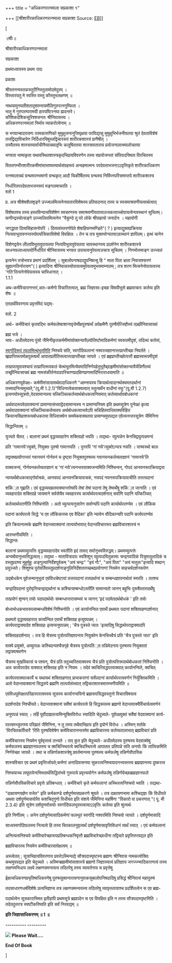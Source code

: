 +++
title = "अधिकरणरत्नमाला सप्रकाशा १"

+++
[[श्रीशारीरकाधिकरणरत्नमाला सप्रकाशा	Source: [EB](https://www.ebharatisampat.in/readbook3?bookid=MjQwOTM4NjcxMDQyNDA0&pageno=MjI0MjQyNjk5NTk=)]]

\[







॥श्रीः॥

श्रीशारीरकाधिकरणरत्नमाला

सप्रकाशा



प्रथमाध्यायस्य प्रथमः पादः

प्रकाशः



श्रीस्तनन्यस्तकस्तूरीनिस्तुलामोदमेदुरम् ।  
विस्तारयतु मे स्वस्ति वस्तु कौस्तुभलक्षणम् ॥



नाथयामुनयतीशतादृशाम्नायमौलिगुरुरत्नगुम्फिता ।  
भातु मे गुरुपरम्परामयी हारयष्टिरनघा ह्मदन्तरे।  
कौशिकदेशिकसूरिश्शसनतः श्रीनिवासस्य ।  
अधिकरणरत्नमालां निर्माय व्याकरोत्येनाम् ॥



स भगवान्बादरायणः परमकारुणिको मुमुक्षुजनानुजिघृक्षया परविद्यासु मुमुक्षुभिर्भजनीयतया श्रुतं देवताविशेषं तत्तद्विद्याविचारेण निर्दिधारयिषुस्तद्विचाररूपं शारीरकशास्त्रं प्राणैषीत् ।  
तस्यैतस्य शास्त्रस्यार्वाचीनैव्याख्यातृभिः कलुषिततया शास्त्रावताराय प्रयोजनालाभमालोचतया



भगवता भाष्यकृता यथावस्थितशास्त्रकृदभिप्रायविवरणेन तस्य सप्रयोजनतां संपिपादयिषता विरचितस्य



विततगम्भीरशारीरकमीमांसाभाष्यस्यार्थसंग्रहरूपं अन्वहमात्मनः परदेवताभजनाऽऽवृत्तिकृते शारीरकाधिकरण



रत्नमालाख्यं ग्रन्थमारम्भमाणो ग्रन्थकृत् आदौ चिकीर्षितस्य ग्रन्थस्य निर्विघ्नपरिसमाप्तये शारीरकशास्त्र



निर्धारितपरदेवताभजनरूपं मङ्गलमाचरति ।  
श्लो 1



प्र. अत्र श्रीशेषशैलशृङ्गे उज्ज्वलमित्यनेनावतारविशेषस्य प्रतिपादनात् तस्य च स्वसमाश्रयणीयत्वार्थत्वात्



विशेषतश्च तस्य हस्तविन्यासविशेषेण स्वचरणस्य समाश्रयणीयताव्यञजकत्वाच्चोपायत्वेनावस्थानं सूचितम्। फणीन्द्रस्योत्सङ्गे उज्ज्वलितमित्यनेन "वैकुण्ठे तु परे लोके श्रीसहायो जनार्दनः । महायोगी



जगद्धाता दिव्यसिंहासनोपरि । दिव्यसंस्तरणोपेते शेषाहिफणमण्डिते"( ? ) इत्याद्युक्तप्रक्रियया नित्यवाभूतावनन्तस्योपर्यासिकाविशेषो विवक्षितः । तेन च तत्र मुक्तभोग्यतयाऽवस्थानं ज्ञापितम्। इत्थं चानेन



विशेणद्वयेन लीलाविभूतावुपायतया नित्यविभूतावुपेयतया चावस्थानस्य प्रदर्शनेन शारीरकशास्त्रे साधनफलाध्याययोर्निर्धारितं श्रीनिवासस्य भगवत उपायत्वनुपेयत्वञचात्र सूचितम् । निगमोत्तमाङ्ग उज्ज्वलं



इत्यनेन तत्रोभयत्र प्रमाणं प्रदर्शितम् । सुबालोपनाषदाद्युपनिषत्सु हि " माता पिता भ्राता निवासश्सरणं सुह्मत्गतिर्नारायण"( ) इत्यादिना श्रीनिवासस्योपायत्वमुपेयत्वमुभयमाम्नातम् ; तत्र शरण मित्यनेनोपायत्वस्य 'गति'रित्यनेनोपेयत्वस्य चाभिधानात् ।  
1.1.1



अथ-कर्मविचारानन्तरं,अतः-कर्मणो विचारितत्वात्, ब्रह्म जिज्ञासा-इच्छा विषयीभूतो ब्रह्मवाचारः कर्तव्य इति शेषः ॥



एतदर्थविवरणाय प्रवृत्तमिदं पद्यम्-



श्लो. 2



अर्थः- कर्मविचारं कृतवद्भिः कर्मफलेष्वाशानावृत्तेर्मोक्षपुरुषार्थं अपेक्षमैणैः पुरुषैर्यत्जिज्ञैस्यं तच्र्छीनिवासाख्यं



ब्रह्म भजे ।  
भावः- अधीतवेदस्य पुंसो जैमिनीकृतकर्ममीमांसोक्तन्यायैज्र्योतिष्टोमादिकर्मणां स्वरूपमीदृशं, तदित्थं कर्तव्यं,


[
स्वर्गादिरूपं त्फलमित्थंभूतमित]()ि निश्चये सति, स्वर्गादिफलानां नश्वरत्वज्ञानात्तत्प्राप्तीच्छा निवर्तते । ब्हृप्राप्तिरूपमोक्षपुरूषार्थे आपातप्रतीतिसत्वात्तत्प्राप्तीच्छा जायते । एवं ब्रहृप्राप्तीच्छोत्पत्तौ ब्रह्मस्वरूपमीदृशं



तत्प्रापत्युपायश्चायं तत्प्राप्तिरूपफलं चेत्थंभूतमित्येवमादिनिर्णयहेतुभूतैब्र्राहृमीमांसोक्तन्यायैर्यन्निर्णेतव्यं तच्छ्रीनिवासाख्यं ब्रह्म नामसंकीर्तनंपादपरिचरणप्रदक्षिणप्रणामादिभिराराधयामाति ॥



अधिकरणपूर्वपक्षः- कर्ममीमांसायामर्थवादाधिकरणे "आम्नायस्य क्रियार्थत्वादानर्थक्यमतदर्थानां तस्मादनित्यमुच्यते,"(पू.मी 1.2.1)"विधिनात्वेकवाक्यत्वात् स्तुत्यर्थेन वाधीनां स्युः"(पू.मी 1.2.7) इत्यनयोस्सूत्रयोः,वेदसामान्यस्य यत्किञ्चित्कर्तव्यार्थबोधकत्वनियमात् कर्तव्यार्थावबोधकानां



अर्थवादरूपवेदवाक्यानां प्रामाण्यासंभवाद्वेदसामान्यस्य न प्रामाण्यनियम इति प्रथमसूत्रेण पूर्नपक्षं कृत्वा अर्थवादवाक्यानां यत्किञ्चित्कर्तव्यतय अर्थबोधकत्वाभावेऽपि सन्निहितवाधिवाक्यविहित क्रियान्वयिप्राशस्त्यबोधकतया विधिवाक्येन सममेकवाक्यतया प्रामाण्यमुपपद्यत एवेत्यनन्तरसूत्रेण जैमिनिना



सिद्धान्तितम् ॥



युज्यते चैतत् । बालानां प्रथमं वृद्धव्यवहारेण शक्तिग्रहो भवति । तद्यथा- व्युत्पन्नेन केनचिद्व्युत्पन्नमन्यं



प्रति 'गामानये'त्युक्ते, नियुक्तः पुरुषो गामानयति । पुनरपि 'गां नये'त्युक्तेऽन्यत्र नयति । पाश्र्वस्थो बालः



तद्वाक्यप्रयोगान्तरं गवानयनं गोर्नयनं च दृष्ट्वा नियुक्तपुरुषस्य गवानयनकर्तव्यताज्ञानं 'गामानये'ति



वाक्यजन्यं, गोर्नयनकर्तव्यताज्ञानं च 'गां नये'त्यनन्तरवाक्यजन्यमिति निश्चिन्वन्, गोपदं आनयनरूपक्रियाद्वया



न्वय्यर्थंबोधकत्वाद्गोर्वाचकं, आनयपदं आनयनक्रियावाचकं, नयपदं नयनरूपक्रियावाचीति तत्तत्पदानां



शकिं्त गृह्णाति। एवं वृद्धव्यवह्मतवाक्यान्तरेष्वपि तेषां तेषां पदानां तेषु तेष्वर्थेषु शकिं्त जानाति । एवं व्यवहारादेव शक्तिग्रहे जायमाने सर्वसेयैव व्यवहारस्य कार्यार्थपरत्वदर्शनात् सर्वाणि पदानि यत्किञ्चित्



कर्तव्यार्थपराणीति निश्चिनोति । अतो व्युत्पत्यनुसारेण सर्वाण्यपि पदानि कार्यार्थपराण्येव । एवं लौकिक



पदानां कार्यपरत्वे सिद्धे 'य एव लौकिकास्स एव वैदिका' इति न्यायेन वौदिकान्यपि पदानि कार्यपराण्येव



इति क्रियानात्मके ब्रह्मणि वेदान्तवाक्यानां तात्पर्याभावात् वेदान्तविचाररूप ब्रह्मविचारशास्त्रं न



आरम्भणीयमिति ।  
सिद्धान्तः



बालानां प्रथमव्युत्पत्तिः वृद्धव्यवहारादेव भवतीति इदं तावत् सर्वानुभवविरुद्धम्। प्रथमव्युत्पत्तेः अन्यथैवानुभवसिद्धत्वात्। तद्यथा - मातापित्रादयः स्वशिशून् व्युत्पादयितुकामाः चन्द्रगवादिकं पित्रुमातुलादिकं च वस्तुप्रदश्र्य मुहुर्मुहुः अङ्गुल्यानिर्देशपूर्वकम् "अयं चन्द्रः" "इयं गौः", "अयं पिता" "अयं मातुलः"इत्यादि शब्दान् प्रयुञ्जते। शिशुश्च पुरोवर्तिवस्तुप्रदर्शनाङ्गुलिनिर्देशतत्तच्छब्दप्रयोगाणां नियमेन साहचर्यदर्शनरूपेण



उद्बोधकेन पूर्वजन्मानुभूतां एवंविधचेष्टायां तत्तत्पदानां तत्तदर्थानां च सम्बन्धज्ञापनार्थतां स्मरति । ततश्च



चन्द्रादिपदानां पुरोवृत्तिचन्द्राद्यर्थानां च कश्चित्सम्बन्धोऽस्तीति सामान्यतो जानन् बहुभिः पुरूषैस्तत्तदर्थेषु



तत्प्रयोगं शृण्वन् तयोः पदपदार्थयोः सम्बन्धान्तरासम्भवं च जानन् 'इदं पदमेतदर्थबोधकं ' इति तयोः



बोध्यभोधकभावरूपसम्बन्धविशेषं निश्चिनोति । एवं कार्यानन्वित एवार्थे प्रथमतः पदानां शक्तिग्रहणदर्शनात्



प्रथमतो वृद्धव्यवहारात् कार्यान्वित एवार्थे शक्तिग्रह इत्युपपन्नम् ।  
कार्यपराद्वाक्यादेव शक्तिग्रहः इत्यप्यनुपपन्नम् ; 'चैत्र पुत्रस्ते जातः 'इत्यादिषु सिद्धार्थपराद्वाक्यादपि



शक्तिग्रहदर्शनात् । तत्र हि चैत्रस्य पुत्रोत्पत्तिज्ञापनाय नियुक्तेन केनचिच्चैत्रं प्रति 'चैत्र पुत्रस्ते जात' इति



वाक्ये प्रयुक्ते, अव्युत्पन्नः कश्चिदन्यश्चैत्रगृहे चैत्रस्य पुत्रोत्पतिं्त तन्निवेदनाय पुरुषस्य नियुक्ततां तद्वाक्यश्रवणेन



चैत्रस्य मुखविकासं च पश्यन्, चैत्रं प्रति तदुच्चरितवाक्यस्य चैत्रं प्रति पुत्रोत्पत्तिरूपार्थबोधकतां निश्चिनोति ।  
अतः कार्यपरादेव वाक्यात् शक्तिग्रह इति न नियमः । तदेवं क्वचित्सिद्धपरवाक्यात् कार्यानन्विते, क्वचित्



कार्यपरवाक्यात्कार्ये च यथायथं शक्तिग्रहणात् प्राभाकराणां सर्वंपदानां कार्यार्थपरत्ववर्णनं निर्युक्तिकमिति ।  
अतो वेदान्तवाक्यानां सिद्धरुपे ब्रह्मणि तात्पर्यसंभवात् तद्विचारशास्त्रमारम्भणीयमिति ॥



एवंविधपूर्वपक्षत्परिहारपरत्वमस्य सूत्रस्य कार्यानन्वयिनो ब्रह्मरूपसिद्धवस्तुनो विचारविषयत्व



प्रदर्शनादेव निश्चीयते। वेदान्तवाक्यानां सर्वेषां कार्यपरत्वे हि सिद्धरूपस्य ब्रह्मणो वेदान्तवाक्यैर्विचार्यत्ववर्णनं



अनुपपन्नं स्यात् । तर्हि पूर्वोदाह्मतजामिन्युक्तिविरोधः स्यादिति चेदुच्यते- पूर्वपक्ष्युक्तं सर्वेषां वेदवाक्यानां कार्य-



परत्वमभ्युपगम्य परिह्मतं जैमिनिना, न तु तस्य तथैवाभिप्राय इति द्वयोर्न विरोधः । अस्मिन् श्लोके 'विरचितकर्विचारै 'रिति पुरुषविशेषेण कर्मविचारानन्तरमेव ब्रह्मविचारस्य कर्तव्यतालाभात् ब्रह्मविचारं प्रति



कर्मविचारस्य नियमेन पूर्ववृत्तत्वं लभ्यते । तत् कुत इति चेदुच्यते- अधीतवेदस्य पुरुषस्य वेदवाक्येषु कर्मफलस्य ब्रह्मज्ञानफलस्य च क्वचित्स्थिरत्वे क्वचिदस्थिरत्वे आपाततः प्रतिपन्ने सति अनयोः किं तात्विकमिति निर्णयेच्छा जायते । तथा च तन्निर्णाकशास्त्रेषु प्रवर्तमानस्य पुरुषस्य कर्मफलेषु तन्निर्णयौपायिक



शास्त्रविचार एव प्रथमं प्रवृत्तिर्जायते;कर्मणां अनादिवासनया सुकरत्वनिश्चयादनभ्यस्तस्य ब्रह्मज्ञानस्य दुष्करत्व



निश्चयाच्च लघूपायेनाभिमतार्थसिद्धिसंभवे गुरूपाये प्रवृत्त्ययोगेन कर्मफलेषु तन्निर्णयेच्छाब्रह्मज्ञानफले



तन्निर्णयौपयिकविचारे प्रवृत्तेः प्रतिबन्धात् । कर्मविचारे कृते कर्मफलानां अस्थिरत्वनिश्चयो भवति । तद्यथा-



"दाक्षायणयज्ञेन यजेत" इति कर्मकाण्डे दर्शपूर्णमासप्रकरणे श्रूयते । तत्र दाक्षायणनामा कश्चिद्यज्ञः किं विधीयते अथवा दर्शपूर्णमासयोरेेव कशचिद्गुणो विधीयत इति संशये जैमिनिना महर्षिणा "विकारो वा प्रकरणात् "( पू. मी 2.3.4) इति सूत्रेण दर्शपूणर्मासयोः स्वर्गादिफलभूयस्त्वायाऽऽवृत्तिः कर्तव्या इति श्रुत्यर्थः



इति निर्णीतम् । अनेन दर्शपूर्णमासादिकर्मणां फलभूतं स्वर्गादि नश्वरमिति निश्चयो जायते । दर्शपूर्णमासादि



साध्यस्वर्गादिफलस्य नित्यत्वे हि तस्य चिरकालनुवृत्यर्थं दर्शपूर्णमासावृत्तिविधानं व्यर्थं स्यात् । एवं कर्मफलानां



अनित्यत्वनिश्चये कर्मविचारेच्छारूपप्रतिबन्धकनिवृत्तौ ब्रह्मविचारेच्छाधीना तद्विचारे प्रवृत्तिरुत्पद्यत इति



ब्रह्मविचारस्य नियमेन कर्मविचारसापेक्षत्वम् ॥



अस्त्वेतत् ; सूत्राभिप्रायविवरणाय प्रवत्तेऽस्मिन्पद्ये सौत्रपदास्पृष्टस्य ब्रह्मणः श्रीनिवास नामकत्वोक्तिः कथमुपपद्यत इति चेदुच्यते । अस्मिन्ब्रह्ममीमांसाशास्त्रे ब्रह्मणो जिज्ञास्यत्वं प्रतिज्ञाय जगज्ज्न्मादिकारणत्वं तस्य लक्षणमभिधाय लक्ष्ये लक्षणसमन्वयाय तदितरेषु तस्य व्यावर्तनाय च प्रवृत्तेषु



ईक्षत्यधिकरणप्रभृतिष्वधिकरणेषु पुरुषसूक्तनारायणानुवाकसुबालोपनिषदादिषु प्रसिद्धं श्रीनिवासं महापुरुषं



तदसाधारणधर्मविशेषेः प्रत्यभिज्ञाप्य तत्र लक्षणसमन्वयस्य तदितरेषु व्यावृत्ततायाश्च प्रदर्शितत्वेन स एव ब्रह्म-



पदार्थत्वेन सूत्रकाराभिमत इतीहापि प्रथमसूत्रे ब्रह्मपदेन स एव विवक्षित इति न तस्य सौत्रपदास्पृष्टमिति ।  
तदेतदुत्तरत्र स्पष्टीकरिष्यति इति सर्वं निरवद्यम् ॥



**इति जिज्ञासाधिकरणम् ॥ 1 ॥**

**---------- ---------**







![](include/loader.gif) **Please Wait....**

**End Of Book**

\]
